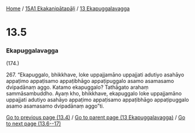 
[Home](/) / [15A1 Ekakanipātapāḷi](/tipitaka/15A1.md) / [13 Ekapuggalavagga](/tipitaka/15A1/13.md)

# 13.5

### Ekapuggalavagga

(174.)

267\. “Ekapuggalo, bhikkhave, loke uppajjamāno uppajjati adutiyo asahāyo appaṭimo appaṭisamo appaṭibhāgo appaṭipuggalo asamo asamasamo dvipadānaṃ aggo. Katamo ekapuggalo? Tathāgato arahaṃ sammāsambuddho. Ayaṃ kho, bhikkhave, ekapuggalo loke uppajjamāno uppajjati adutiyo asahāyo appaṭimo appaṭisamo appaṭibhāgo appaṭipuggalo asamo asamasamo dvipadānaṃ aggo”ti.

[Go to previous page (13.4)](/tipitaka/15A1/13/13.4.md) / [Go to parent page (13 Ekapuggalavagga)](/tipitaka/15A1/13.md) / [Go to next page (13.6--17)](/tipitaka/15A1/13/13.6--17.md)


